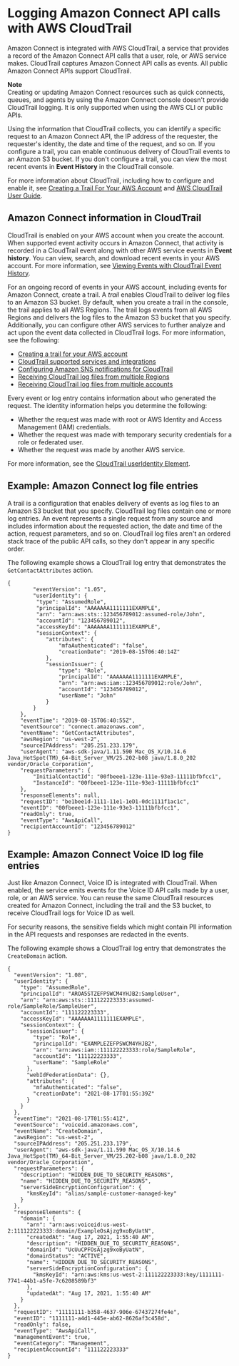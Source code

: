 # Logging Amazon Connect API calls with AWS CloudTrail<a name="logging-using-cloudtrail"></a>

Amazon Connect is integrated with AWS CloudTrail, a service that provides a record of the Amazon Connect API calls that a user, role, or AWS service makes\. CloudTrail captures Amazon Connect API calls as events\. All public Amazon Connect APIs support CloudTrail\. 

**Note**  
Creating or updating Amazon Connect resources such as quick connects, queues, and agents by using the Amazon Connect console doesn't provide CloudTrail logging\. It is only supported when using the AWS CLI or public APIs\.

Using the information that CloudTrail collects, you can identify a specific request to an Amazon Connect API, the IP address of the requester, the requester's identity, the date and time of the request, and so on\. If you configure a trail, you can enable continuous delivery of CloudTrail events to an Amazon S3 bucket\. If you don't configure a trail, you can view the most recent events in **Event History** in the CloudTrail console\.

For more information about CloudTrail, including how to configure and enable it, see [Creating a Trail For Your AWS Account](https://docs.aws.amazon.com/awscloudtrail/latest/userguide/cloudtrail-create-and-update-a-trail.html) and [AWS CloudTrail User Guide](https://docs.aws.amazon.com/awscloudtrail/latest/userguide/cloudtrail-user-guide.html)\.

## Amazon Connect information in CloudTrail<a name="connect-info-in-cloudtrail"></a>

CloudTrail is enabled on your AWS account when you create the account\. When supported event activity occurs in Amazon Connect, that activity is recorded in a CloudTrail event along with other AWS service events in **Event history**\. You can view, search, and download recent events in your AWS account\. For more information, see [Viewing Events with CloudTrail Event History](https://docs.aws.amazon.com/awscloudtrail/latest/userguide/view-cloudtrail-events.html)\. 

For an ongoing record of events in your AWS account, including events for Amazon Connect, create a trail\. A *trail* enables CloudTrail to deliver log files to an Amazon S3 bucket\. By default, when you create a trail in the console, the trail applies to all AWS Regions\. The trail logs events from all AWS Regions and delivers the log files to the Amazon S3 bucket that you specify\. Additionally, you can configure other AWS services to further analyze and act upon the event data collected in CloudTrail logs\. For more information, see the following: 
+ [Creating a trail for your AWS account](https://docs.aws.amazon.com/awscloudtrail/latest/userguide/cloudtrail-create-and-update-a-trail.html)
+ [CloudTrail supported services and integrations](https://docs.aws.amazon.com/awscloudtrail/latest/userguide/cloudtrail-aws-service-specific-topics.html)
+ [Configuring Amazon SNS notifications for CloudTrail](https://docs.aws.amazon.com/awscloudtrail/latest/userguide/getting_notifications_top_level.html)
+ [Receiving CloudTrail log files from multiple Regions](https://docs.aws.amazon.com/awscloudtrail/latest/userguide/receive-cloudtrail-log-files-from-multiple-regions.html)
+ [Receiving CloudTrail log files from multiple accounts](https://docs.aws.amazon.com/awscloudtrail/latest/userguide/cloudtrail-receive-logs-from-multiple-accounts.html)

Every event or log entry contains information about who generated the request\. The identity information helps you determine the following: 
+ Whether the request was made with root or AWS Identity and Access Management \(IAM\) credentials\.
+ Whether the request was made with temporary security credentials for a role or federated user\.
+ Whether the request was made by another AWS service\.

For more information, see the [CloudTrail userIdentity Element](https://docs.aws.amazon.com/awscloudtrail/latest/userguide/cloudtrail-event-reference-user-identity.html)\.

## Example: Amazon Connect log file entries<a name="understanding-connect-entries"></a>

 A trail is a configuration that enables delivery of events as log files to an Amazon S3 bucket that you specify\. CloudTrail log files contain one or more log entries\. An event represents a single request from any source and includes information about the requested action, the date and time of the action, request parameters, and so on\. CloudTrail log files aren't an ordered stack trace of the public API calls, so they don't appear in any specific order\.

The following example shows a CloudTrail log entry that demonstrates the `GetContactAttributes` action\.

```
{
        "eventVersion": "1.05",
        "userIdentity": {
         "type": "AssumedRole",
         "principalId": "AAAAAAA1111111EXAMPLE",
         "arn": "arn:aws:sts::123456789012:assumed-role/John",
         "accountId": "123456789012",
         "accessKeyId": "AAAAAAA1111111EXAMPLE",          
         "sessionContext": {
            "attributes": {
                "mfaAuthenticated": "false",
                "creationDate": "2019-08-15T06:40:14Z"
            },
            "sessionIssuer": {
                "type": "Role",
                "principalId": "AAAAAAA1111111EXAMPLE",
                "arn": "arn:aws:iam::123456789012:role/John",
                "accountId": "123456789012",
                "userName": "John"
            }
        }
    },
    "eventTime": "2019-08-15T06:40:55Z",
    "eventSource": "connect.amazonaws.com",
    "eventName": "GetContactAttributes",
    "awsRegion": "us-west-2",
    "sourceIPAddress": "205.251.233.179",
    "userAgent": "aws-sdk-java/1.11.590 Mac_OS_X/10.14.6 Java_HotSpot(TM)_64-Bit_Server_VM/25.202-b08 java/1.8.0_202 vendor/Oracle_Corporation",
    "requestParameters": {
        "InitialContactId": "00fbeee1-123e-111e-93e3-11111bfbfcc1",
        "InstanceId": "00fbeee1-123e-111e-93e3-11111bfbfcc1"
    },
    "responseElements": null,
    "requestID": "be1bee1d-1111-11e1-1eD1-0dc1111f1ac1c",
    "eventID": "00fbeee1-123e-111e-93e3-11111bfbfcc1",
    "readOnly": true,
    "eventType": "AwsApiCall",
    "recipientAccountId": "123456789012"
}
```

## Example: Amazon Connect Voice ID log file entries<a name="understanding-voiceid-entries"></a>

Just like Amazon Connect, Voice ID is integrated with CloudTrail\. When enabled, the service emits events for the Voice ID API calls made by a user, role, or an AWS service\. You can reuse the same CloudTrail resources created for Amazon Connect, including the trail and the S3 bucket, to receive CloudTrail logs for Voice ID as well\. 

For security reasons, the sensitive fields which might contain PII information in the API requests and responses are redacted in the events\.

The following example shows a CloudTrail log entry that demonstrates the ` CreateDomain` action\.

```
{
  "eventVersion": "1.08",
  "userIdentity": {
    "type": "AssumedRole",
    "principalId": "AROA5STZEFPSWCM4YHJB2:SampleUser",
    "arn": "arn:aws:sts::111122223333:assumed-role/SampleRole/SampleUser",
    "accountId": "111122223333",
    "accessKeyId": "AAAAAAA1111111EXAMPLE",  
    "sessionContext": {
      "sessionIssuer": {
        "type": "Role",
        "principalId": "EXAMPLEZEFPSWCM4YHJB2",
        "arn": "arn:aws:iam::111122223333:role/SampleRole",
        "accountId": "111122223333",
        "userName": "SampleRole"
      },
      "webIdFederationData": {},
      "attributes": {
        "mfaAuthenticated": "false",
        "creationDate": "2021-08-17T01:55:39Z"
      }
    }
  },
  "eventTime": "2021-08-17T01:55:41Z",
  "eventSource": "voiceid.amazonaws.com",
  "eventName": "CreateDomain",
  "awsRegion": "us-west-2",
  "sourceIPAddress": "205.251.233.179",
  "userAgent": "aws-sdk-java/1.11.590 Mac_OS_X/10.14.6 Java_HotSpot(TM)_64-Bit_Server_VM/25.202-b08 java/1.8.0_202 vendor/Oracle_Corporation",
  "requestParameters": {
    "description": "HIDDEN_DUE_TO_SECURITY_REASONS",
    "name": "HIDDEN_DUE_TO_SECURITY_REASONS",
    "serverSideEncryptionConfiguration": {
      "kmsKeyId": "alias/sample-customer-managed-key"
    }
  },
  "responseElements": {
    "domain": {
      "arn": "arn:aws:voiceid:us-west-2:111122223333:domain/ExampleOsAjzg9xoByUatN",
      "createdAt": "Aug 17, 2021, 1:55:40 AM",
      "description": "HIDDEN_DUE_TO_SECURITY_REASONS",
      "domainId": "UcUuCPFOsAjzg9xoByUatN",
      "domainStatus": "ACTIVE",
      "name": "HIDDEN_DUE_TO_SECURITY_REASONS",
      "serverSideEncryptionConfiguration": {
        "kmsKeyId": "arn:aws:kms:us-west-2:111122223333:key/1111111-7741-44b1-a5fe-7c6208589bf3"
      },
      "updatedAt": "Aug 17, 2021, 1:55:40 AM"
    }
  },
  "requestID": "11111111-b358-4637-906e-67437274fe4e",
  "eventID": "1111111-a4d1-445e-ab62-8626af3c458d",
  "readOnly": false,
  "eventType": "AwsApiCall",
  "managementEvent": true,
  "eventCategory": "Management",
  "recipientAccountId": "111122223333"
}
```